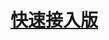 # [快速接入版](https://github.com/tencentyun/cloudgame-android-sdk/blob/master/TcrMicro/Doc/%E5%BF%AB%E9%80%9F%E6%8E%A5%E5%85%A5%E7%89%88.md)
